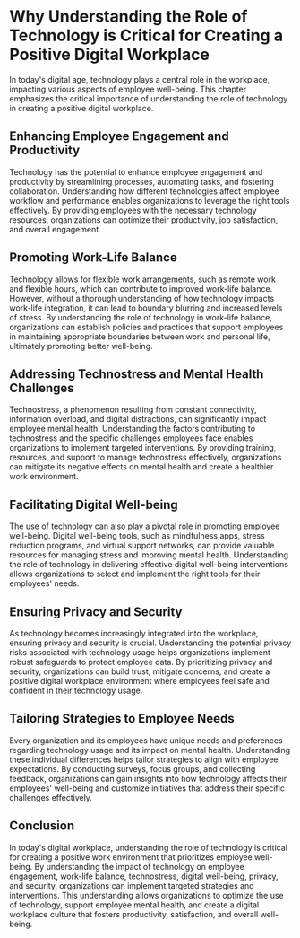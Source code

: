 Why Understanding the Role of Technology is Critical for Creating a Positive Digital Workplace
=========================================================================================================

In today's digital age, technology plays a central role in the workplace, impacting various aspects of employee well-being. This chapter emphasizes the critical importance of understanding the role of technology in creating a positive digital workplace.

Enhancing Employee Engagement and Productivity
----------------------------------------------

Technology has the potential to enhance employee engagement and productivity by streamlining processes, automating tasks, and fostering collaboration. Understanding how different technologies affect employee workflow and performance enables organizations to leverage the right tools effectively. By providing employees with the necessary technology resources, organizations can optimize their productivity, job satisfaction, and overall engagement.

Promoting Work-Life Balance
---------------------------

Technology allows for flexible work arrangements, such as remote work and flexible hours, which can contribute to improved work-life balance. However, without a thorough understanding of how technology impacts work-life integration, it can lead to boundary blurring and increased levels of stress. By understanding the role of technology in work-life balance, organizations can establish policies and practices that support employees in maintaining appropriate boundaries between work and personal life, ultimately promoting better well-being.

Addressing Technostress and Mental Health Challenges
----------------------------------------------------

Technostress, a phenomenon resulting from constant connectivity, information overload, and digital distractions, can significantly impact employee mental health. Understanding the factors contributing to technostress and the specific challenges employees face enables organizations to implement targeted interventions. By providing training, resources, and support to manage technostress effectively, organizations can mitigate its negative effects on mental health and create a healthier work environment.

Facilitating Digital Well-being
-------------------------------

The use of technology can also play a pivotal role in promoting employee well-being. Digital well-being tools, such as mindfulness apps, stress reduction programs, and virtual support networks, can provide valuable resources for managing stress and improving mental health. Understanding the role of technology in delivering effective digital well-being interventions allows organizations to select and implement the right tools for their employees' needs.

Ensuring Privacy and Security
-----------------------------

As technology becomes increasingly integrated into the workplace, ensuring privacy and security is crucial. Understanding the potential privacy risks associated with technology usage helps organizations implement robust safeguards to protect employee data. By prioritizing privacy and security, organizations can build trust, mitigate concerns, and create a positive digital workplace environment where employees feel safe and confident in their technology usage.

Tailoring Strategies to Employee Needs
--------------------------------------

Every organization and its employees have unique needs and preferences regarding technology usage and its impact on mental health. Understanding these individual differences helps tailor strategies to align with employee expectations. By conducting surveys, focus groups, and collecting feedback, organizations can gain insights into how technology affects their employees' well-being and customize initiatives that address their specific challenges effectively.

Conclusion
----------

In today's digital workplace, understanding the role of technology is critical for creating a positive work environment that prioritizes employee well-being. By understanding the impact of technology on employee engagement, work-life balance, technostress, digital well-being, privacy, and security, organizations can implement targeted strategies and interventions. This understanding allows organizations to optimize the use of technology, support employee mental health, and create a digital workplace culture that fosters productivity, satisfaction, and overall well-being.
